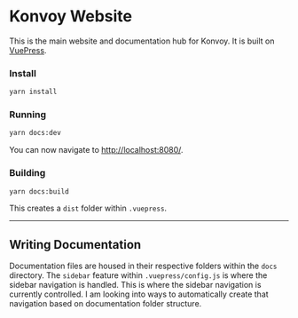# Konvoy Website
This is the main website and documentation hub for Konvoy. It is built on [VuePress](https://vuepress.vuejs.org/).

### Install
```bash
yarn install
```

### Running
```bash
yarn docs:dev
```
You can now navigate to [http://localhost:8080/](http://localhost:8080/).

### Building
```bash
yarn docs:build
```
This creates a `dist` folder within `.vuepress`.

---

## Writing Documentation
Documentation files are housed in their respective folders within the `docs` directory.
The `sidebar` feature within `.vuepress/config.js` is where the sidebar navigation is handled.
This is where the sidebar navigation is currently controlled. I am looking into ways to automatically
create that navigation based on documentation folder structure. 